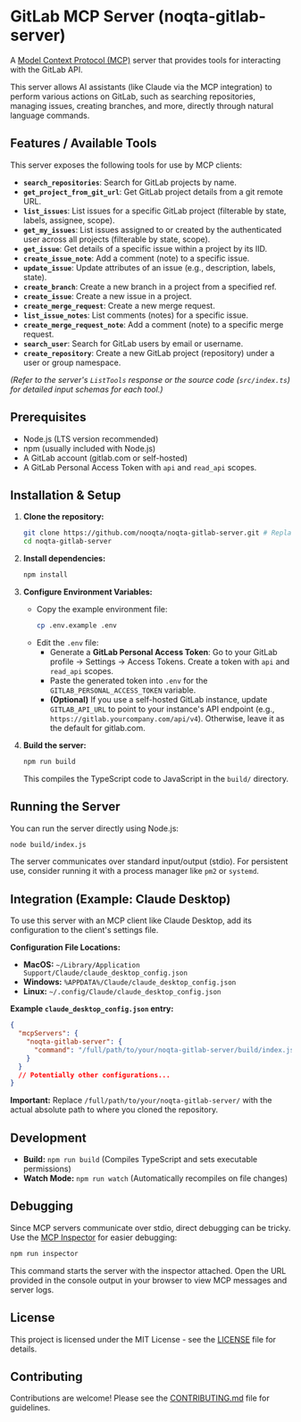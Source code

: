 # GitLab MCP Server (noqta-gitlab-server)

A [Model Context Protocol (MCP)](https://github.com/modelcontextprotocol/specification) server that provides tools for interacting with the GitLab API.

This server allows AI assistants (like Claude via the MCP integration) to perform various actions on GitLab, such as searching repositories, managing issues, creating branches, and more, directly through natural language commands.

## Features / Available Tools

This server exposes the following tools for use by MCP clients:

*   **`search_repositories`**: Search for GitLab projects by name.
*   **`get_project_from_git_url`**: Get GitLab project details from a git remote URL.
*   **`list_issues`**: List issues for a specific GitLab project (filterable by state, labels, assignee, scope).
*   **`get_my_issues`**: List issues assigned to or created by the authenticated user across all projects (filterable by state, scope).
*   **`get_issue`**: Get details of a specific issue within a project by its IID.
*   **`create_issue_note`**: Add a comment (note) to a specific issue.
*   **`update_issue`**: Update attributes of an issue (e.g., description, labels, state).
*   **`create_branch`**: Create a new branch in a project from a specified ref.
*   **`create_issue`**: Create a new issue in a project.
*   **`create_merge_request`**: Create a new merge request.
*   **`list_issue_notes`**: List comments (notes) for a specific issue.
*   **`create_merge_request_note`**: Add a comment (note) to a specific merge request.
*   **`search_user`**: Search for GitLab users by email or username.
*   **`create_repository`**: Create a new GitLab project (repository) under a user or group namespace.

*(Refer to the server's `ListTools` response or the source code (`src/index.ts`) for detailed input schemas for each tool.)*

## Prerequisites

*   Node.js (LTS version recommended)
*   npm (usually included with Node.js)
*   A GitLab account (gitlab.com or self-hosted)
*   A GitLab Personal Access Token with `api` and `read_api` scopes.

## Installation & Setup

1.  **Clone the repository:**
    ```bash
    git clone https://github.com/nooqta/noqta-gitlab-server.git # Replace with actual URL after creation
    cd noqta-gitlab-server
    ```

2.  **Install dependencies:**
    ```bash
    npm install
    ```

3.  **Configure Environment Variables:**
    *   Copy the example environment file:
        ```bash
        cp .env.example .env
        ```
    *   Edit the `.env` file:
        *   Generate a **GitLab Personal Access Token**: Go to your GitLab profile -> Settings -> Access Tokens. Create a token with `api` and `read_api` scopes.
        *   Paste the generated token into `.env` for the `GITLAB_PERSONAL_ACCESS_TOKEN` variable.
        *   **(Optional)** If you use a self-hosted GitLab instance, update `GITLAB_API_URL` to point to your instance's API endpoint (e.g., `https://gitlab.yourcompany.com/api/v4`). Otherwise, leave it as the default for gitlab.com.

4.  **Build the server:**
    ```bash
    npm run build
    ```
    This compiles the TypeScript code to JavaScript in the `build/` directory.

## Running the Server

You can run the server directly using Node.js:

```bash
node build/index.js
```

The server communicates over standard input/output (stdio). For persistent use, consider running it with a process manager like `pm2` or `systemd`.

## Integration (Example: Claude Desktop)

To use this server with an MCP client like Claude Desktop, add its configuration to the client's settings file.

**Configuration File Locations:**
*   **MacOS:** `~/Library/Application Support/Claude/claude_desktop_config.json`
*   **Windows:** `%APPDATA%/Claude/claude_desktop_config.json`
*   **Linux:** `~/.config/Claude/claude_desktop_config.json`

**Example `claude_desktop_config.json` entry:**

```json
{
  "mcpServers": {
    "noqta-gitlab-server": {
      "command": "/full/path/to/your/noqta-gitlab-server/build/index.js"
    }
  }
  // Potentially other configurations...
}
```

**Important:** Replace `/full/path/to/your/noqta-gitlab-server/` with the actual absolute path to where you cloned the repository.

## Development

*   **Build:** `npm run build` (Compiles TypeScript and sets executable permissions)
*   **Watch Mode:** `npm run watch` (Automatically recompiles on file changes)

## Debugging

Since MCP servers communicate over stdio, direct debugging can be tricky. Use the [MCP Inspector](https://github.com/modelcontextprotocol/inspector) for easier debugging:

```bash
npm run inspector
```

This command starts the server with the inspector attached. Open the URL provided in the console output in your browser to view MCP messages and server logs.

## License

This project is licensed under the MIT License - see the [LICENSE](LICENSE) file for details.

## Contributing

Contributions are welcome! Please see the [CONTRIBUTING.md](CONTRIBUTING.md) file for guidelines.
